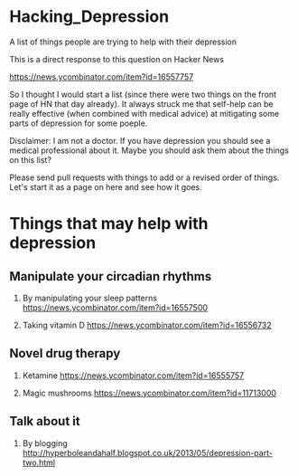 # Hacking_Depression
A list of things people are trying to help with their depression

This is a direct response to this question on Hacker News

https://news.ycombinator.com/item?id=16557757

So I thought I would start a list (since there were two things on the front page of HN that day already). It always struck me that self-help can be really effective (when combined with medical advice) at mitigating some parts of depression for some poeple.

Disclaimer: I am not a doctor. If you have depression you should see a medical professional about it. Maybe you should ask them about the things on this list?

Please send pull requests with things to add or a revised order of things. Let's start it as a page on here and see how it goes.

# Things that may help with depression

## Manipulate your circadian rhythms

1. By manipulating your sleep patterns https://news.ycombinator.com/item?id=16557500

2. Taking vitamin D https://news.ycombinator.com/item?id=16556732


## Novel drug therapy

1. Ketamine https://news.ycombinator.com/item?id=16555757

2. Magic mushrooms https://news.ycombinator.com/item?id=11713000

## Talk about it

1. By blogging http://hyperboleandahalf.blogspot.co.uk/2013/05/depression-part-two.html



